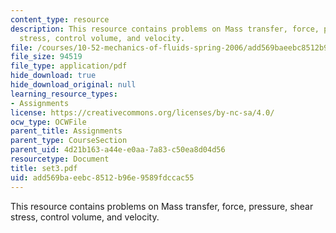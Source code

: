 ```yaml
---
content_type: resource
description: This resource contains problems on Mass transfer, force, pressure, shear
  stress, control volume, and velocity.
file: /courses/10-52-mechanics-of-fluids-spring-2006/add569baeebc8512b96e9589fdccac55_set3.pdf
file_size: 94519
file_type: application/pdf
hide_download: true
hide_download_original: null
learning_resource_types:
- Assignments
license: https://creativecommons.org/licenses/by-nc-sa/4.0/
ocw_type: OCWFile
parent_title: Assignments
parent_type: CourseSection
parent_uid: 4d21b163-a44e-e0aa-7a83-c50ea8d04d56
resourcetype: Document
title: set3.pdf
uid: add569ba-eebc-8512-b96e-9589fdccac55
---
```

This resource contains problems on Mass transfer, force, pressure, shear stress, control volume, and velocity.